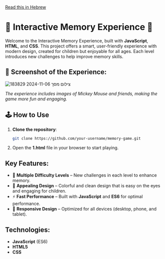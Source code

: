 [Read this in Hebrew](README_HE.md)

# 🌟 Interactive Memory Experience 🌟 

Welcome to the Interactive Memory Experience, built with **JavaScript**, **HTML**, and **CSS**. This project offers a smart, user-friendly experience with modern design, created for children but enjoyable for all ages. Each level introduces new challenges to help improve memory skills.

## 📸 Screenshot of the Experience:
![צילום מסך 2024-11-06 183829](https://github.com/user-attachments/assets/47f5d5a2-491e-44ea-8997-8e61a0f64619)

*The experience includes images of Mickey Mouse and friends, making the game more fun and engaging.*

## 🕹️ How to Use

1. **Clone the repository**:
   ```bash
   git clone https://github.com/your-username/memory-game.git
   ```
2. Open the **1.html** file in your browser to start playing.

## Key Features:
- 🧠 **Multiple Difficulty Levels** – New challenges in each level to enhance memory.
- 🎨 **Appealing Design** – Colorful and clean design that is easy on the eyes and engaging for children.
- ⚡ **Fast Performance** – Built with **JavaScript** and **ES6** for optimal performance.
- 📱 **Responsive Design** – Optimized for all devices (desktop, phone, and tablet).

## Technologies:
- **JavaScript** (ES6)
- **HTML5**
- **CSS**
